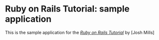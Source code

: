 # Ruby on Rails Tutorial: sample application

This is the sample application for
the [*Ruby on Rails Tutorial*](http://railstutorial.org/)
by [Josh Mills]
